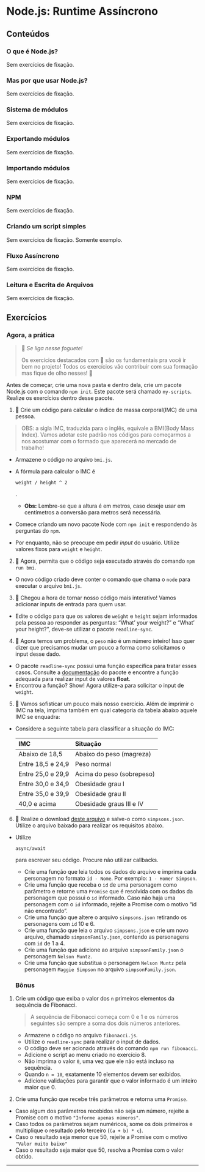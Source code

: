 # Node.js: Runtime Assíncrono

## Conteúdos

### O que é Node.js?

Sem exercícios de fixação.

### Mas por que usar Node.js?

Sem exercícios de fixação.

### Sistema de módulos

Sem exercícios de fixação.

### Exportando módulos

Sem exercícios de fixação.

### Importando módulos

Sem exercícios de fixação.

### NPM

Sem exercícios de fixação.

### Criando um script simples

Sem exercícios de fixação.  Somente exemplo.

### Fluxo Assíncrono

Sem exercícios de fixação.

### Leitura e Escrita de Arquivos

Sem exercícios de fixação.

## Exercícios

### Agora, a prática

> 🚀 *Se liga nesse foguete!*
>
> Os exercícios destacados com 🚀 são os fundamentais pra você ir bem no projeto! Todos os exercícios vão contribuir com sua formação mas fique de olho nesses! 👀

Antes de começar, crie uma nova pasta e dentro dela, crie um pacote Node.js com o comando `npm init`. Este pacote será chamado `my-scripts`. Realize os exercícios dentro desse pacote.

1. 🚀 Crie um código para calcular o índice de massa corporal(IMC) de uma pessoa.

> OBS: a sigla IMC, traduzida para o inglês, equivale a BMI(Body Mass Index). Vamos adotar este padrão nos códigos para começarmos a nos acostumar com o formado que aparecerá no mercado de trabalho!

- Armazene o código no arquivo `bmi.js`.

- A fórmula para calcular o IMC é

   

  ```
  weight / height ^ 2
  ```

  .

  - **Obs:** Lembre-se que a altura é em metros, caso deseje usar em centímetros a conversão para metros será necessária.

- Comece criando um novo pacote Node com `npm init` e respondendo às perguntas do `npm`.

- Por enquanto, não se preocupe em pedir *input* do usuário. Utilize valores fixos para `weight` e `height`.

2. 🚀 Agora, permita que o código seja executado através do comando `npm run bmi`.

- O novo código criado deve conter o comando que chama o `node` para executar o arquivo `bmi.js`.

3. 🚀 Chegou a hora de tornar nosso código mais interativo! Vamos adicionar inputs de entrada para quem usar.

- Edite o código para que os valores de `weight` e `height` sejam informados pela pessoa ao responder as perguntas: “What’ your weight?” e “What’ your height?”, deve-se utilizar o pacote `readline-sync`.

4. 🚀 Agora temos um problema, o `peso` não é um número inteiro! Isso quer dizer que precisamos mudar um pouco a forma como solicitamos o input desse dado.

- O pacote `readline-sync` possui uma função específica para tratar esses casos. Consulte a [documentação](https://www.npmjs.com/package/readline-sync#utility_methods) do pacote e encontre a função adequada para realizar input de valores **float**.
- Encontrou a função? Show! Agora utilize-a para solicitar o input de `weight`.

5. 🚀 Vamos sofisticar um pouco mais nosso exercício. Além de imprimir o IMC na tela, imprima também em qual categoria da tabela abaixo aquele IMC se enquadra:

- Considere a seguinte tabela para classificar a situação do IMC:

  | IMC               | Situação                  |
  | :---------------- | :------------------------ |
  | Abaixo de 18,5    | Abaixo do peso (magreza)  |
  | Entre 18,5 e 24,9 | Peso normal               |
  | Entre 25,0 e 29,9 | Acima do peso (sobrepeso) |
  | Entre 30,0 e 34,9 | Obesidade grau I          |
  | Entre 35,0 e 39,9 | Obesidade grau II         |
  | 40,0 e acima      | Obesidade graus III e IV  |

6. 🚀 Realize o download [deste arquivo](https://lms-assets.betrybe.com/lms/simpsons.json) e salve-o como `simpsons.json`. Utilize o arquivo baixado para realizar os requisitos abaixo.

- Utilize

  ```
  async/await
  ```

  para escrever seu código. Procure não utilizar callbacks.

  - Crie uma função que leia todos os dados do arquivo e imprima cada personagem no formato `id - Nome`. Por exemplo: `1 - Homer Simpson`.
  - Crie uma função que receba o `id` de uma personagem como parâmetro e retorne uma `Promise` que é resolvida com os dados da personagem que possui o `id` informado. Caso não haja uma personagem com o `id` informado, rejeite a Promise com o motivo “id não encontrado”.
  - Crie uma função que altere o arquivo `simpsons.json` retirando os personagens com `id` 10 e 6.
  - Crie uma função que leia o arquivo `simpsons.json` e crie um novo arquivo, chamado `simpsonFamily.json`, contendo as personagens com `id` de 1 a 4.
  - Crie uma função que adicione ao arquivo `simpsonFamily.json` o personagem `Nelson Muntz`.
  - Crie uma função que substitua o personagem `Nelson Muntz` pela personagem `Maggie Simpson` no arquivo `simpsonFamily.json`.

  ### Bônus

1. Crie um código que exiba o valor dos `n` primeiros elementos da sequência de Fibonacci.

   > A sequência de Fibonacci começa com 0 e 1 e os números seguintes são sempre a soma dos dois números anteriores.

   - Armazene o código no arquivo `fibonacci.js`.
   - Utilize o `readline-sync` para realizar o input de dados.
   - O código deve ser acionado através do comando `npm run fibonacci`.
   - Adicione o script ao menu criado no exercício 8.
   - Não imprima o valor `0`, uma vez que ele não está incluso na sequência.
   - Quando `n = 10`, exatamente 10 elementos devem ser exibidos.
   - Adicione validações para garantir que o valor informado é um inteiro maior que 0.

2. Crie uma função que recebe três parâmetros e retorna uma `Promise`.

- Caso algum dos parâmetros recebidos não seja um número, rejeite a Promise com o motivo `"Informe apenas números"`.
- Caso todos os parâmetros sejam numéricos, some os dois primeiros e multiplique o resultado pelo terceiro (`(a + b) * c`).
- Caso o resultado seja menor que 50, rejeite a Promise com o motivo `"Valor muito baixo"`
- Caso o resultado seja maior que 50, resolva a Promise com o valor obtido.

---

